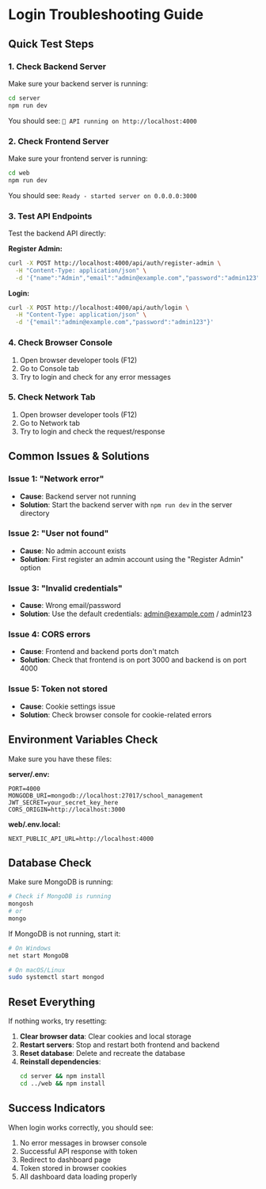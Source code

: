 # Login Troubleshooting Guide

## Quick Test Steps

### 1. Check Backend Server
Make sure your backend server is running:
```bash
cd server
npm run dev
```
You should see: `🚀 API running on http://localhost:4000`

### 2. Check Frontend Server
Make sure your frontend server is running:
```bash
cd web
npm run dev
```
You should see: `Ready - started server on 0.0.0.0:3000`

### 3. Test API Endpoints
Test the backend API directly:

**Register Admin:**
```bash
curl -X POST http://localhost:4000/api/auth/register-admin \
  -H "Content-Type: application/json" \
  -d '{"name":"Admin","email":"admin@example.com","password":"admin123"}'
```

**Login:**
```bash
curl -X POST http://localhost:4000/api/auth/login \
  -H "Content-Type: application/json" \
  -d '{"email":"admin@example.com","password":"admin123"}'
```

### 4. Check Browser Console
1. Open browser developer tools (F12)
2. Go to Console tab
3. Try to login and check for any error messages

### 5. Check Network Tab
1. Open browser developer tools (F12)
2. Go to Network tab
3. Try to login and check the request/response

## Common Issues & Solutions

### Issue 1: "Network error"
- **Cause**: Backend server not running
- **Solution**: Start the backend server with `npm run dev` in the server directory

### Issue 2: "User not found"
- **Cause**: No admin account exists
- **Solution**: First register an admin account using the "Register Admin" option

### Issue 3: "Invalid credentials"
- **Cause**: Wrong email/password
- **Solution**: Use the default credentials: admin@example.com / admin123

### Issue 4: CORS errors
- **Cause**: Frontend and backend ports don't match
- **Solution**: Check that frontend is on port 3000 and backend is on port 4000

### Issue 5: Token not stored
- **Cause**: Cookie settings issue
- **Solution**: Check browser console for cookie-related errors

## Environment Variables Check

Make sure you have these files:

**server/.env:**
```env
PORT=4000
MONGODB_URI=mongodb://localhost:27017/school_management
JWT_SECRET=your_secret_key_here
CORS_ORIGIN=http://localhost:3000
```

**web/.env.local:**
```env
NEXT_PUBLIC_API_URL=http://localhost:4000
```

## Database Check

Make sure MongoDB is running:
```bash
# Check if MongoDB is running
mongosh
# or
mongo
```

If MongoDB is not running, start it:
```bash
# On Windows
net start MongoDB

# On macOS/Linux
sudo systemctl start mongod
```

## Reset Everything

If nothing works, try resetting:

1. **Clear browser data**: Clear cookies and local storage
2. **Restart servers**: Stop and restart both frontend and backend
3. **Reset database**: Delete and recreate the database
4. **Reinstall dependencies**: 
   ```bash
   cd server && npm install
   cd ../web && npm install
   ```

## Success Indicators

When login works correctly, you should see:
1. No error messages in browser console
2. Successful API response with token
3. Redirect to dashboard page
4. Token stored in browser cookies
5. All dashboard data loading properly
